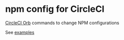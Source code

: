 # npm config for CircleCI

[CircleCI Orb](https://circleci.com/docs/2.0/orb-intro/) commands to change NPM configurations

See [examples](src/orb.yaml)
